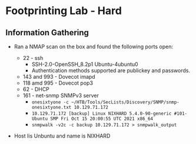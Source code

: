 
# Footprinting Lab - Hard

## Information Gathering

* Ran a NMAP scan on the box and found the following ports open:
  * 22 - ssh
    * SSH-2.0-OpenSSH_8.2p1 Ubuntu-4ubuntu0
    * Authentication methods supported are publickey and passwords.
  * 143 and 993 - Dovecot imapd
  * 118 amd 995 - Dovecot pop3
  * 62 - DHCP
  * 161 - net-snmp SNMPv3 server
    * `onesixtyone -c ~/HTB/Tools/SecLists/Discovery/SNMP/snmp-onesixtyone.txt 10.129.71.172`
    * `10.129.71.172 [backup] Linux NIXHARD 5.4.0-90-generic #101-Ubuntu SMP Fri Oct 15 20:00:55 UTC 2021 x86_64`
    * `snmpwalk -v2c -c backup 10.129.71.172 > snmpwalk_output`

  
* Host Iis Unbuntu and name is NIXHARD
